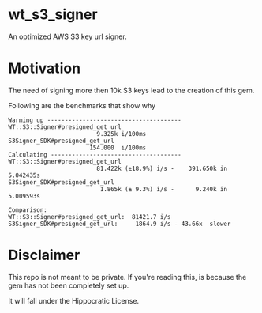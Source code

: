 # wt_s3_signer
An optimized AWS S3 key url signer.

# Motivation
The need of signing more then 10k S3 keys lead to the creation of this gem. 

Following are the benchmarks that show why

```
Warming up --------------------------------------
WT::S3::Signer#presigned_get_url
                         9.325k i/100ms
S3Signer_SDK#presigned_get_url
                       154.000  i/100ms
Calculating -------------------------------------
WT::S3::Signer#presigned_get_url
                         81.422k (±18.9%) i/s -    391.650k in   5.042435s
S3Signer_SDK#presigned_get_url
                          1.865k (± 9.3%) i/s -      9.240k in   5.009593s

Comparison:
WT::S3::Signer#presigned_get_url:  81421.7 i/s
S3Signer_SDK#presigned_get_url:     1864.9 i/s - 43.66x  slower
```


# Disclaimer
This repo is not meant to be private. If you're reading this, is because the gem has not been completely set up.

It will fall under the Hippocratic License.

